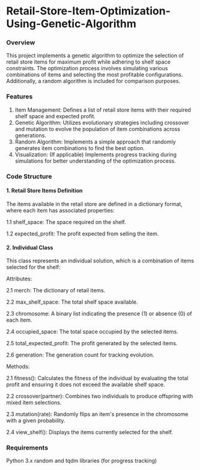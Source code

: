 # Retail-Store-Item-Optimization-Using-Genetic-Algorithm

### Overview
This project implements a genetic algorithm to optimize the selection of retail store items for maximum profit while adhering to shelf space constraints. The optimization process involves simulating various combinations of items and selecting the most profitable configurations. Additionally, a random algorithm is included for comparison purposes.

### Features

1. Item Management: Defines a list of retail store items with their required shelf space and expected profit.
2. Genetic Algorithm: Utilizes evolutionary strategies including crossover and mutation to evolve the population of item combinations across generations.
3. Random Algorithm: Implements a simple approach that randomly generates item combinations to find the best option.
4. Visualization: (If applicable) Implements progress tracking during simulations for better understanding of the optimization process.

### Code Structure

#### 1. Retail Store Items Definition
   
The items available in the retail store are defined in a dictionary format, where each item has associated properties:

1.1 shelf_space: The space required on the shelf.

1.2 expected_profit: The profit expected from selling the item.



#### 2. Individual Class
This class represents an individual solution, which is a combination of items selected for the shelf:

Attributes:

2.1 merch: The dictionary of retail items.

2.2 max_shelf_space: The total shelf space available.

2.3 chromosome: A binary list indicating the presence (1) or absence (0) of each item.

2.4 occupied_space: The total space occupied by the selected items.

2.5 total_expected_profit: The profit generated by the selected items.

2.6 generation: The generation count for tracking evolution.

Methods:

2.1 fitness(): Calculates the fitness of the individual by evaluating the total profit and ensuring it does not exceed the available shelf space.

2.2 crossover(partner): Combines two individuals to produce offspring with mixed item selections.

2.3 mutation(rate): Randomly flips an item's presence in the chromosome with a given probability.

2.4 view_shelf(): Displays the items currently selected for the shelf.






### Requirements
Python 3.x
random and tqdm libraries (for progress tracking)
